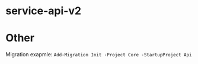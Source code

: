 # service-api-v2

# Other

Migration exapmle:
`Add-Migration Init -Project Core -StartupProject Api`
